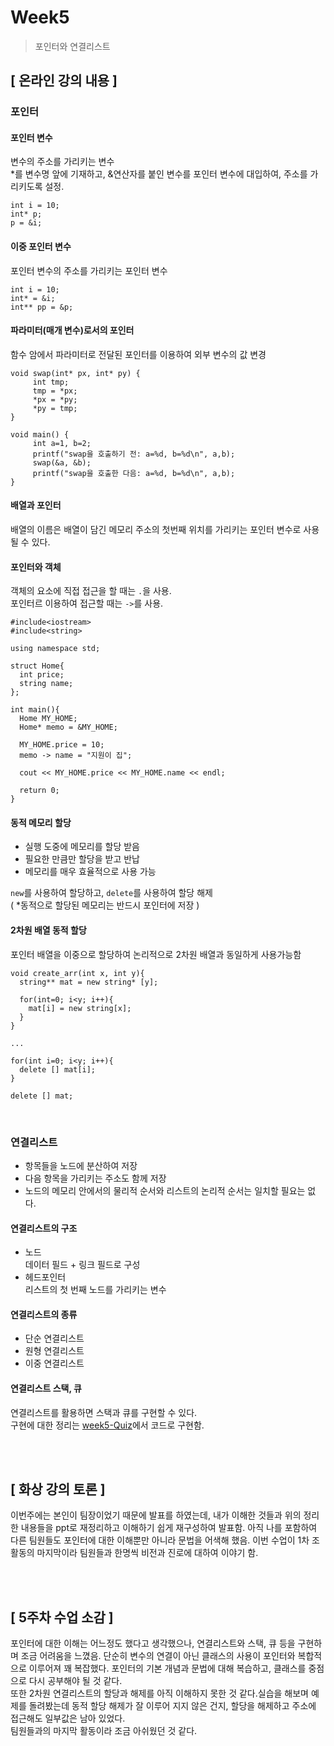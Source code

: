 # Week5
> 포인터와 연결리스트

## [ 온라인 강의 내용 ]
### 포인터
#### 포인터 변수
변수의 주소를 가리키는 변수<br/>
*를 변수명 앞에 기재하고, &연산자를 붙인 변수를 포인터 변수에 대입하여, 주소를 가리키도록 설정.
```
int i = 10;
int* p;
p = &i;
```

#### 이중 포인터 변수
포인터 변수의 주소를 가리키는 포인터 변수
```
int i = 10;
int* = &i;
int** pp = &p;
```

#### 파라미터(매개 변수)로서의 포인터
함수 암에서 파라미터로 전달된 포인터를 이용하여 외부 변수의 값 변경
```
void swap(int* px, int* py) {
     int tmp;
     tmp = *px;
     *px = *py;
     *py = tmp;
}

void main() {
     int a=1, b=2;
     printf("swap을 호출하기 전: a=%d, b=%d\n", a,b);
     swap(&a, &b);
     printf("swap을 호출한 다음: a=%d, b=%d\n", a,b);
}
```

#### 배열과 포인터
배열의 이름은 배열이 담긴 메모리 주소의 첫번째 위치를 가리키는 포인터 변수로 사용될 수 있다.

#### 포인터와 객체
객체의 요소에 직접 접근을 할 때는 `.`을 사용.<br/>
포인터르 이용하여 접근할 때는 `->`를 사용.
```
#include<iostream>
#include<string>

using namespace std;

struct Home{
  int price;
  string name;
};

int main(){
  Home MY_HOME;
  Home* memo = &MY_HOME;
  
  MY_HOME.price = 10;
  memo -> name = "지원이 집";
  
  cout << MY_HOME.price << MY_HOME.name << endl;
  
  return 0;
}
```

#### 동적 메모리 할당
+ 실행 도중에 메모리를 할당 받음
+ 필요한 만큼만 할당을 받고 반납
+ 메모리를 매우 효율적으로 사용 가능

`new`를 사용하여 할당하고, `delete`를 사용하여 할당 해제<br/>
( *동적으로 할당된 메모리는 반드시 포인터에 저장 )

#### 2차원 배열 동적 할당 
포인터 배열을 이중으로 할당하여 논리적으로 2차원 배열과 동일하게 사용가능함
```
void create_arr(int x, int y){
  string** mat = new string* [y];
  
  for(int=0; i<y; i++){
    mat[i] = new string[x];
  }
}

...

for(int i=0; i<y; i++){
  delete [] mat[i];
}

delete [] mat;
```
<br/>

### 연결리스트
+ 항목들을 노드에 분산하여 저장
+ 다음 항목을 가리키는 주소도 함께 저장
+ 노드의 메모리 안에서의 물리적 순서와 리스트의 논리적 순서는 일치할 필요는 없다.

#### 연결리스트의 구조
+ 노드<br/>
  데이터 필드 + 링크 필드로 구성
+ 헤드포인터<br/>
  리스트의 첫 번째 노드를 가리키는 변수

#### 연결리스트의 종류
+ 단순 연결리스트
+ 원형 연결리스트
+ 이중 연결리스트

#### 연결리스트 스택, 큐
연결리스트를 활용하면 스택과 큐를 구현할 수 있다.<br/>
구현에 대한 정리는 [week5-Quiz](https://github.com/leejiwon6315/Today-I-Learned/blob/master/자료구조(수업)/week5-Quiz.md)에서 코드로 구현함.

<br/>
<br/>

## [ 화상 강의 토론 ]
이번주에는 본인이 팀장이었기 때문에 발표를 하였는데, 내가 이해한 것들과 위의 정리한 내용들을 ppt로 재정리하고 이해하기 쉽게 재구성하여 발표함.
아직 나를 포함하여 다른 팀원들도 포인터에 대한 이해뿐만 아니라 문법을 어색해 했음. 이번 수업이 1차 조활동의 마지막이라 팀원들과 한명씩 비전과 진로에 대하여 이야기 함.

<br/>
<br/>

## [ 5주차 수업 소감 ]
포인터에 대한 이해는 어느정도 했다고 생각했으나, 연결리스트와 스택, 큐 등을 구현하며 조금 어려움을 느꼈음. 단순히 변수의 연결이 아닌 클래스의 사용이 포인터와 복합적으로 이루어져 꽤 복잡했다.
포인터의 기본 개념과 문법에 대해 복습하고, 클래스를 중점으로 다시 공부해야 될 것 같다. <br/>
또한 2차원 연결리스트의 할당과 해제를 아직 이해하지 못한 것 같다.실습을 해보며 예제를 돌려봤는데 동적 할당 해제가 잘 이루어 지지 않은 건지, 할당을 해제하고 주소에 접근해도 일부값은 남아 있었다.<br/>
팀원들과의 마지막 활동이라 조금 아쉬웠던 것 같다.
